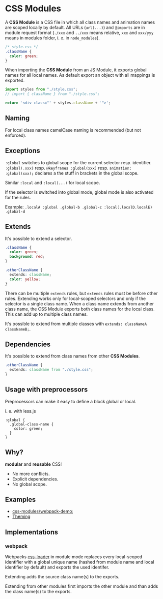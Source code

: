 # CSS Modules

A **CSS Module** is a CSS file in which all class names and animation names are scoped locally by default. All URLs (`url(...)`) and `@imports` are in module request format (`./xxx` and `../xxx` means relative, `xxx` and `xxx/yyy` means in modules folder, i. e. in `node_modules`).

``` css
/* style.css */
.className {
  color: green;
}
```

When importing the **CSS Module** from an JS Module, it exports global names for all local names. As default export an object with all mappings is exported.

``` js
import styles from "./style.css";
// import { className } from "./style.css";

return '<div class="' + styles.className + '">';
```

## Naming

For local class names camelCase naming is recommended (but not enforced).

## Exceptions

`:global` switches to global scope for the current selector resp. identifier. `:global(.xxx)` resp. `@keyframes :global(xxx)` resp. `animation: :global(xxx);` declares a the stuff in brackets in the global scope.

Similar `:local` and `:local(...)` for local scope.

If the selector is switched into global mode, global mode is also activated for the rules.

Example: `.localA :global .global-b .global-c :local(.localD.localE) .global-d`

## Extends

It's possible to extend a selector.

``` css
.className {
  color: green;
  background: red;
}

.otherClassName {
  extends: className;
  color: yellow;
}
```

There can be multiple `extends` rules, but `extends` rules must be before other rules. Extending works only for local-scoped selectors and only if the selector is a single class name. When a class name extends from another class name, the CSS Module exports both class names for the local class. This can add up to multiple class names.

It's possible to extend from multiple classes with `extends: classNameA classNameB;`.

## Dependencies

It's possible to extend from class names from other **CSS Modules**.

``` css
.otherClassName {
  extends: className from "./style.css";
}
```

## Usage with preprocessors

Preprocessors can make it easy to define a block global or local.

i. e. with less.js

``` less
:global {
  .global-class-name {
    color: green;
  }
}
```

## Why?

**modular** and **reusable** CSS!

* No more conflicts.
* Explicit dependencies.
* No global scope.

## Examples

* [css-modules/webpack-demo](https://github.com/css-modules/webpack-demo);
* [Theming](examples/theming.md)

## Implementations

### webpack

Webpacks [css-loader](https://github.com/webpack/css-loader) in module mode replaces every local-scoped identifier with a global unique name (hashed from module name and local identifier by default) and exports the used identifer.

Extending adds the source class name(s) to the exports.

Extending from other modules first imports the other module and than adds the class name(s) to the exports.
